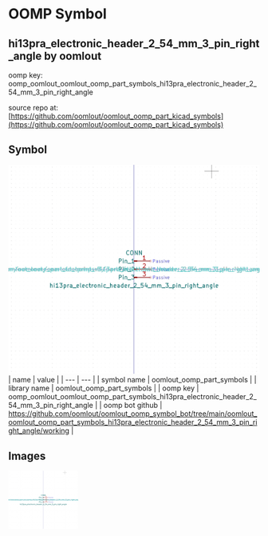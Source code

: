 # OOMP Symbol  
## hi13pra_electronic_header_2_54_mm_3_pin_right_angle  by oomlout  
  
oomp key: oomp_oomlout_oomlout_oomp_part_symbols_hi13pra_electronic_header_2_54_mm_3_pin_right_angle  
  
source repo at: [https://github.com/oomlout/oomlout_oomp_part_kicad_symbols](https://github.com/oomlout/oomlout_oomp_part_kicad_symbols)  
## Symbol  
  
[![working.png](working_600.png)](working.png)  
| name | value | 
| --- | --- | 
| symbol name | oomlout_oomp_part_symbols | 
| library name | oomlout_oomp_part_symbols | 
| oomp key | oomp_oomlout_oomlout_oomp_part_symbols_hi13pra_electronic_header_2_54_mm_3_pin_right_angle | 
| oomp bot github | https://github.com/oomlout/oomlout_oomp_symbol_bot/tree/main/oomlout_oomlout_oomp_part_symbols_hi13pra_electronic_header_2_54_mm_3_pin_right_angle/working | 
## Images  
  
[![working.png](working_140.png)](working.png)  
